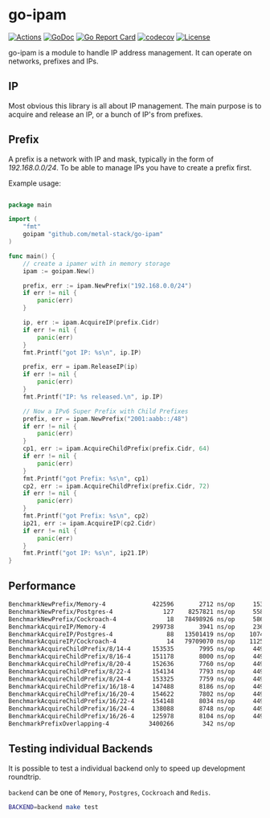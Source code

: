 # go-ipam

[![Actions](https://github.com/metal-stack/go-ipam/workflows/build/badge.svg)](https://github.com/metal-stack/go-ipam/actions)
[![GoDoc](https://godoc.org/github.com/metal-stack/go-ipam?status.svg)](https://godoc.org/github.com/metal-stack/go-ipam)
[![Go Report Card](https://goreportcard.com/badge/github.com/metal-stack/go-ipam)](https://goreportcard.com/report/github.com/metal-stack/go-ipam)
[![codecov](https://codecov.io/gh/metal-stack/go-ipam/branch/master/graph/badge.svg)](https://codecov.io/gh/metal-stack/go-ipam)
[![License](https://img.shields.io/badge/license-MIT-blue.svg)](https://github.com/metal-stack/go-ipam/blob/master/LICENSE)

go-ipam is a module to handle IP address management. It can operate on networks, prefixes and IPs.

## IP

Most obvious this library is all about IP management. The main purpose is to acquire and release an IP, or a bunch of
IP's from prefixes.

## Prefix

A prefix is a network with IP and mask, typically in the form of *192.168.0.0/24*. To be able to manage IPs you have to create a prefix first.

Example usage:

```go

package main

import (
    "fmt"
    goipam "github.com/metal-stack/go-ipam"
)

func main() {
    // create a ipamer with in memory storage
    ipam := goipam.New()

    prefix, err := ipam.NewPrefix("192.168.0.0/24")
    if err != nil {
        panic(err)
    }

    ip, err := ipam.AcquireIP(prefix.Cidr)
    if err != nil {
        panic(err)
    }
    fmt.Printf("got IP: %s\n", ip.IP)

    prefix, err = ipam.ReleaseIP(ip)
    if err != nil {
        panic(err)
    }
    fmt.Printf("IP: %s released.\n", ip.IP)

    // Now a IPv6 Super Prefix with Child Prefixes
    prefix, err = ipam.NewPrefix("2001:aabb::/48")
    if err != nil {
        panic(err)
    }
    cp1, err := ipam.AcquireChildPrefix(prefix.Cidr, 64)
    if err != nil {
        panic(err)
    }
    fmt.Printf("got Prefix: %s\n", cp1)
    cp2, err := ipam.AcquireChildPrefix(prefix.Cidr, 72)
    if err != nil {
        panic(err)
    }
    fmt.Printf("got Prefix: %s\n", cp2)
    ip21, err := ipam.AcquireIP(cp2.Cidr)
    if err != nil {
        panic(err)
    }
    fmt.Printf("got IP: %s\n", ip21.IP)
}
```

## Performance

```bash
BenchmarkNewPrefix/Memory-4             422596       2712 ns/op     1536 B/op    20 allocs/op
BenchmarkNewPrefix/Postgres-4              127    8257821 ns/op     5587 B/op   126 allocs/op
BenchmarkNewPrefix/Cockroach-4              18   78498926 ns/op     5869 B/op   128 allocs/op
BenchmarkAcquireIP/Memory-4             299738       3941 ns/op     2360 B/op    42 allocs/op
BenchmarkAcquireIP/Postgres-4               88   13501419 ns/op    10740 B/op   257 allocs/op
BenchmarkAcquireIP/Cockroach-4              14   79709070 ns/op    11253 B/op   265 allocs/op
BenchmarkAcquireChildPrefix/8/14-4      153535       7995 ns/op     4496 B/op    69 allocs/op
BenchmarkAcquireChildPrefix/8/16-4      151178       8000 ns/op     4496 B/op    69 allocs/op
BenchmarkAcquireChildPrefix/8/20-4      152636       7760 ns/op     4496 B/op    69 allocs/op
BenchmarkAcquireChildPrefix/8/22-4      154134       7793 ns/op     4496 B/op    69 allocs/op
BenchmarkAcquireChildPrefix/8/24-4      153325       7759 ns/op     4496 B/op    69 allocs/op
BenchmarkAcquireChildPrefix/16/18-4     147488       8186 ns/op     4496 B/op    69 allocs/op
BenchmarkAcquireChildPrefix/16/20-4     154622       7802 ns/op     4496 B/op    69 allocs/op
BenchmarkAcquireChildPrefix/16/22-4     154148       8034 ns/op     4496 B/op    69 allocs/op
BenchmarkAcquireChildPrefix/16/24-4     138088       8748 ns/op     4496 B/op    69 allocs/op
BenchmarkAcquireChildPrefix/16/26-4     125978       8104 ns/op     4496 B/op    69 allocs/op
BenchmarkPrefixOverlapping-4           3400266        342 ns/op        0 B/op     0 allocs/op
```

## Testing individual Backends

It is possible to test a individual backend only to speed up development roundtrip.

`backend` can be one of `Memory`, `Postgres`, `Cockroach` and `Redis`.

```bash
BACKEND=backend make test
```
